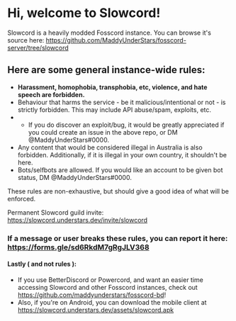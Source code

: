 # Hi, welcome to Slowcord!

Slowcord is a heavily modded Fosscord instance. You can browse it's source here: https://github.com/MaddyUnderStars/fosscord-server/tree/slowcord

## Here are some general instance-wide rules:

-   **Harassment, homophobia, transphobia, etc, violence, and hate speech are forbidden.**
-   Behaviour that harms the service - be it malicious/intentional or not - is strictly forbidden. This may include API abuse/spam, exploits, etc.
-   -   If you do discover an exploit/bug, it would be greatly appreciated if you could create an issue in the above repo, or DM @MaddyUnderStars#0000.
-   Any content that would be considered illegal in Australia is also forbidden. Additionally, if it is illegal in your own country, it shouldn't be here.
-   Bots/selfbots are allowed. If you would like an account to be given bot status, DM @MaddyUnderStars#0000.

These rules are non-exhaustive, but should give a good idea of what will be enforced.

Permanent Slowcord guild invite: https://slowcord.understars.dev/invite/slowcord

### If a message or user breaks these rules, you can report it here: https://forms.gle/sd6RkdM7gRgJLV368

#### Lastly ( and not rules ):

-   If you use BetterDiscord or Powercord, and want an easier time accessing Slowcord and other Fosscord instances, check out https://github.com/maddyunderstars/fosscord-bd!
-   Also, if you're on Android, you can download the mobile client at https://slowcord.understars.dev/assets/slowcord.apk
